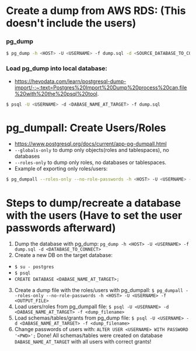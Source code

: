 # Create a dump from AWS RDS: (This doesn't include the users)
### pg_dump
```bash
$ pg_dump -h <HOST> -U <USERNAME> -f dump.sql -d <SOURCE_DATABASE_TO_CONNECT>
```

### Load pg_dump into local database: 
* https://hevodata.com/learn/postgresql-dump-import/-:~:text=Postgres%20Import%20Dump%20process%20can,file%20with%20the%20psql%20tool.
```bash
$ psql -U <USERNAME> -d <DABASE_NAME_AT_TARGET> -f dump.sql
```



# pg_dumpall: Create Users/Roles
* https://www.postgresql.org/docs/current/app-pg-dumpall.html
* `--globals-only` to dump only objects(roles and tablespaces), no databases
* `--roles-only` to dump only roles, no databases or tablespaces.
* Example of exporting only roles/users:
```bash
$ pg_dumpall --roles-only --no-role-passwords -h <HOST> -U <USERNAME> -f <OUTPUT_FILE>
```


# Steps to dump/recreate a database with the users (Have to set the user passwords afterward)
1) Dump the database with pg_dump: `pg_dump -h <HOST> -U <USERNAME> -f dump.sql -d <DATABASE_TO_CONNECT>`
2) Create a new DB on the target database:
 * `$ su - postgres`
 * `$ psql`
 * `CREATE DATABASE <DABASE_NAME_AT_TARGET>;`
3) Create a dump file with the roles/users with pg_dumpall: `$ pg_dumpall --roles-only --no-role-passwords -h <HOST> -U <USERNAME> -f <OUTPUT_FILE>`
4) Load users/roles from pg_dumpall file: `$ psql -U <USERNAME> -d <DABASE_NAME_AT_TARGET> -f <dump_filename>`
5) Load schemas/tables/grants from pg_dump file: `$ psql -U <USERNAME> -d <DABASE_NAME_AT_TARGET> -f <dump_filename>`
6) Change passwords of users with: `ALTER USER <USERNAME> WITH PASSWORD '<PWD>';`
Done! All schemas/tables were created on database `DABASE_NAME_AT_TARGET` with all users with correct grants!
